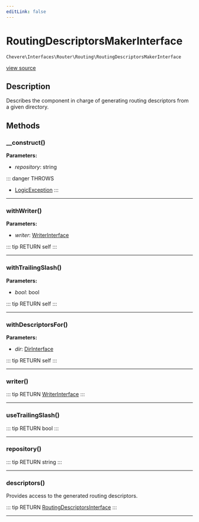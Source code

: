 ```yaml
---
editLink: false
---
```


# RoutingDescriptorsMakerInterface

`Chevere\Interfaces\Router\Routing\RoutingDescriptorsMakerInterface`

[view source](https://github.com/chevere/chevere/blob/master/src/Chevere/Interfaces/Router/Routing/RoutingDescriptorsMakerInterface.php)

## Description

Describes the component in charge of generating routing descriptors from a given directory.

## Methods

### __construct()

**Parameters:**

- *repository*: string

::: danger THROWS
- [LogicException](../../../Exceptions/Core/LogicException.md) 
:::

---

### withWriter()

**Parameters:**

- *writer*: [WriterInterface](../../Writer/WriterInterface.md)

::: tip RETURN
self
:::

---

### withTrailingSlash()

**Parameters:**

- *bool*: bool

::: tip RETURN
self
:::

---

### withDescriptorsFor()

**Parameters:**

- *dir*: [DirInterface](../../Filesystem/DirInterface.md)

::: tip RETURN
self
:::

---

### writer()

::: tip RETURN
[WriterInterface](../../Writer/WriterInterface.md)
:::

---

### useTrailingSlash()

::: tip RETURN
bool
:::

---

### repository()

::: tip RETURN
string
:::

---

### descriptors()

Provides access to the generated routing descriptors.

::: tip RETURN
[RoutingDescriptorsInterface](./RoutingDescriptorsInterface.md)
:::

---

